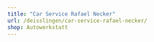 ```yaml
---
title: "Car Service Rafael Necker"
url: /deisslingen/car-service-rafael-necker/
shop: Autowerkstatt
---
```

